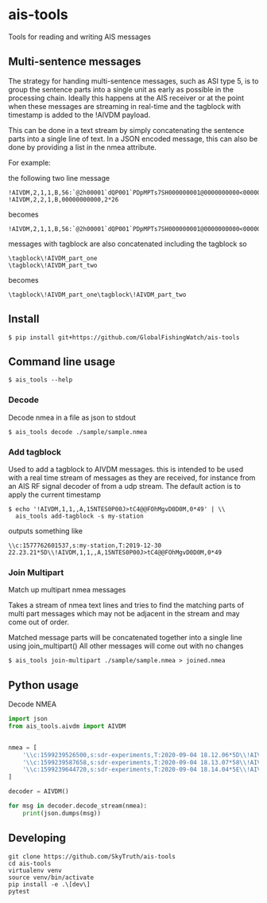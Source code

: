 # ais-tools
Tools for reading and writing AIS messages

## Multi-sentence messages
The strategy for handing multi-sentence messages, such as ASI type 5, is to group the sentence parts into a single unit as early as possible in the processing chain.  Ideally this happens at the AIS receiver or at the point when these messages are streaming in real-time and the tagblock with timestamp is added to the !AIVDM payload.

This can be done in a text stream by simply concatenating the sentence parts into a single line of text.  In a JSON encoded message, this can also be done by providing a list in the nmea attribute.

For example:

the following two line message
```text
!AIVDM,2,1,1,B,56:`@2h00001`dQP001`PDpMPTs7SH000000001@0000000000<000000000,0*3E
!AIVDM,2,2,1,B,00000000000,2*26
```
becomes
```text
!AIVDM,2,1,1,B,56:`@2h00001`dQP001`PDpMPTs7SH000000001@0000000000<000000000,0*3E!AIVDM,2,2,1,B,00000000000,2*26
```
messages with tagblock are also concatenated including the tagblock so
```text
\tagblock\!AIVDM_part_one
\tagblock\!AIVDM_part_two
```
becomes
```text
\tagblock\!AIVDM_part_one\tagblock\!AIVDM_part_two
```
    
## Install
```console
$ pip install git+https://github.com/GlobalFishingWatch/ais-tools
```
## Command line usage

```console
$ ais_tools --help
```
### Decode
Decode nmea in a file as json to stdout
```
$ ais_tools decode ./sample/sample.nmea
```

### Add tagblock
Used to add a tagblock to AIVDM messages. this is intended to be used with 
a real time stream of messages as they are received, for instance from an 
AIS RF signal decoder of from a udp stream.  The default action is to apply 
the current timestamp

```console
$ echo '!AIVDM,1,1,,A,15NTES0P00J>tC4@@FOhMgvD0D0M,0*49' | \\
  ais_tools add-tagblock -s my-station
```

outputs something like

```console
\\c:1577762601537,s:my-station,T:2019-12-30 22.23.21*5D\\!AIVDM,1,1,,A,15NTES0P00J>tC4@@FOhMgvD0D0M,0*49
``` 

### Join Multipart
  Match up multipart nmea messages

  Takes a stream of nmea text lines and tries to find the matching parts of
  multi part messages which may not be adjacent in the stream and may come
  out of order.

  Matched message parts will be concatenated together into a single line
  using join_multipart() All other messages will come out with no changes

```console
$ ais_tools join-multipart ./sample/sample.nmea > joined.nmea
```

## Python usage
Decode NMEA
```python
import json
from ais_tools.aivdm import AIVDM


nmea = [
    '\\c:1599239526500,s:sdr-experiments,T:2020-09-04 18.12.06*5D\\!AIVDM,1,1,,A,B>cSnNP00FVur7UaC7WQ3wS1jCJJ,0*73',
    '\\c:1599239587658,s:sdr-experiments,T:2020-09-04 18.13.07*58\\!AIVDM,1,1,,B,H>cSnNP@4eEL544000000000000,0*3E',
    '\\c:1599239644720,s:sdr-experiments,T:2020-09-04 18.14.04*5E\\!AIVDM,1,1,,B,H>cSnNTU7B=40058qpmjhh000004,0*31',
]

decoder = AIVDM()

for msg in decoder.decode_stream(nmea):
    print(json.dumps(msg))
```
## Developing

```console
git clone https://github.com/SkyTruth/ais-tools
cd ais-tools
virtualenv venv
source venv/bin/activate
pip install -e .\[dev\]
pytest
```


